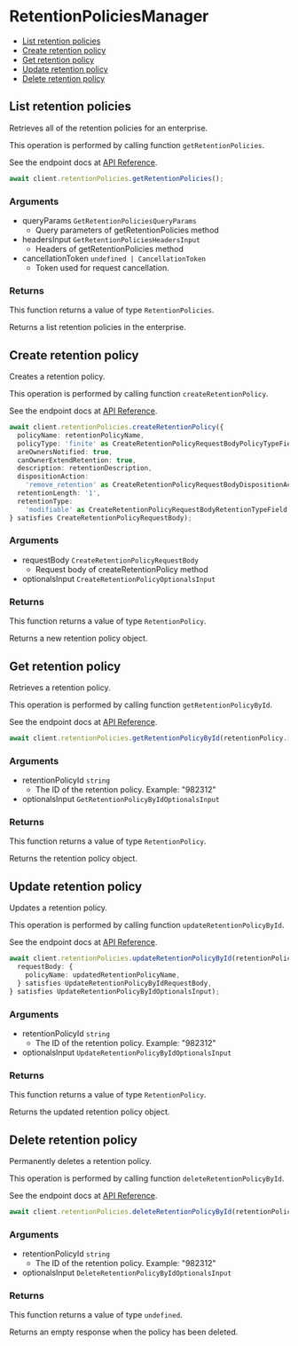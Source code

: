 # RetentionPoliciesManager

- [List retention policies](#list-retention-policies)
- [Create retention policy](#create-retention-policy)
- [Get retention policy](#get-retention-policy)
- [Update retention policy](#update-retention-policy)
- [Delete retention policy](#delete-retention-policy)

## List retention policies

Retrieves all of the retention policies for an enterprise.

This operation is performed by calling function `getRetentionPolicies`.

See the endpoint docs at
[API Reference](https://developer.box.com/reference/get-retention-policies/).

<!-- sample get_retention_policies -->

```ts
await client.retentionPolicies.getRetentionPolicies();
```

### Arguments

- queryParams `GetRetentionPoliciesQueryParams`
  - Query parameters of getRetentionPolicies method
- headersInput `GetRetentionPoliciesHeadersInput`
  - Headers of getRetentionPolicies method
- cancellationToken `undefined | CancellationToken`
  - Token used for request cancellation.

### Returns

This function returns a value of type `RetentionPolicies`.

Returns a list retention policies in the enterprise.

## Create retention policy

Creates a retention policy.

This operation is performed by calling function `createRetentionPolicy`.

See the endpoint docs at
[API Reference](https://developer.box.com/reference/post-retention-policies/).

<!-- sample post_retention_policies -->

```ts
await client.retentionPolicies.createRetentionPolicy({
  policyName: retentionPolicyName,
  policyType: 'finite' as CreateRetentionPolicyRequestBodyPolicyTypeField,
  areOwnersNotified: true,
  canOwnerExtendRetention: true,
  description: retentionDescription,
  dispositionAction:
    'remove_retention' as CreateRetentionPolicyRequestBodyDispositionActionField,
  retentionLength: '1',
  retentionType:
    'modifiable' as CreateRetentionPolicyRequestBodyRetentionTypeField,
} satisfies CreateRetentionPolicyRequestBody);
```

### Arguments

- requestBody `CreateRetentionPolicyRequestBody`
  - Request body of createRetentionPolicy method
- optionalsInput `CreateRetentionPolicyOptionalsInput`

### Returns

This function returns a value of type `RetentionPolicy`.

Returns a new retention policy object.

## Get retention policy

Retrieves a retention policy.

This operation is performed by calling function `getRetentionPolicyById`.

See the endpoint docs at
[API Reference](https://developer.box.com/reference/get-retention-policies-id/).

<!-- sample get_retention_policies_id -->

```ts
await client.retentionPolicies.getRetentionPolicyById(retentionPolicy.id);
```

### Arguments

- retentionPolicyId `string`
  - The ID of the retention policy. Example: "982312"
- optionalsInput `GetRetentionPolicyByIdOptionalsInput`

### Returns

This function returns a value of type `RetentionPolicy`.

Returns the retention policy object.

## Update retention policy

Updates a retention policy.

This operation is performed by calling function `updateRetentionPolicyById`.

See the endpoint docs at
[API Reference](https://developer.box.com/reference/put-retention-policies-id/).

<!-- sample put_retention_policies_id -->

```ts
await client.retentionPolicies.updateRetentionPolicyById(retentionPolicy.id, {
  requestBody: {
    policyName: updatedRetentionPolicyName,
  } satisfies UpdateRetentionPolicyByIdRequestBody,
} satisfies UpdateRetentionPolicyByIdOptionalsInput);
```

### Arguments

- retentionPolicyId `string`
  - The ID of the retention policy. Example: "982312"
- optionalsInput `UpdateRetentionPolicyByIdOptionalsInput`

### Returns

This function returns a value of type `RetentionPolicy`.

Returns the updated retention policy object.

## Delete retention policy

Permanently deletes a retention policy.

This operation is performed by calling function `deleteRetentionPolicyById`.

See the endpoint docs at
[API Reference](https://developer.box.com/reference/delete-retention-policies-id/).

<!-- sample delete_retention_policies_id -->

```ts
await client.retentionPolicies.deleteRetentionPolicyById(retentionPolicy.id);
```

### Arguments

- retentionPolicyId `string`
  - The ID of the retention policy. Example: "982312"
- optionalsInput `DeleteRetentionPolicyByIdOptionalsInput`

### Returns

This function returns a value of type `undefined`.

Returns an empty response when the policy has been deleted.

